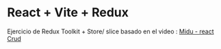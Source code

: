 # React + Vite + Redux

Ejercicio de Redux Toolkit + Store/ slice
basado en el video :
[Midu - react Crud](https://youtu.be/bEEjuwujbbU?si=bwZKC9RHtU6oBcgX)
